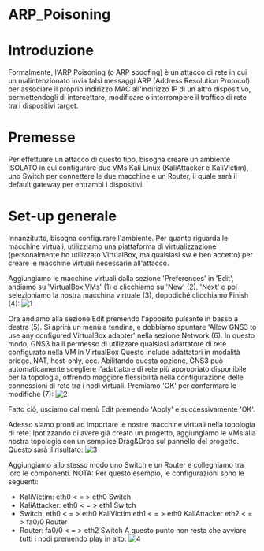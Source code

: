 # ARP_Poisoning


# Introduzione
Formalmente, l'ARP Poisoning (o ARP spoofing) è un attacco di rete in cui un malintenzionato invia falsi messaggi ARP (Address Resolution Protocol) per associare il proprio indirizzo MAC all'indirizzo IP di un altro dispositivo, permettendogli di intercettare, modificare o interrompere il traffico di rete tra i dispositivi target.

# Premesse
Per effettuare un attacco di questo tipo, bisogna creare un ambiente ISOLATO in cui configurare due VMs Kali Linux (KaliAttacker e KaliVictim), uno Switch per connettere le due macchine e un Router, il quale sarà il default gateway per entrambi i dispositivi. 

# Set-up generale
Innanzitutto, bisogna configurare l'ambiente.
Per quanto riguarda le macchine virtuali, utilizziamo una piattaforma di virtualizzazione (personalmente ho utilizzato VirtualBox, ma qualsiasi sw è ben accetto) per creare le macchine virtuali necessarie all'attacco.

Aggiungiamo le macchine virtuali dalla sezione 'Preferences' in 'Edit', andiamo su 'VirtualBox VMs' (1) e clicchiamo su 'New' (2), 'Next' e poi selezioniamo la nostra macchina virtuale (3), dopodiché clicchiamo Finish (4):
![1](https://github.com/user-attachments/assets/63fa5847-2699-49fb-9f54-ea50d4cb868c)


Ora andiamo alla sezione Edit premendo l'apposito pulsante in basso a destra (5). 
Si aprirà un menù a tendina, e dobbiamo spuntare 'Allow GNS3 to use any configured VirtualBox adapter' nella sezione Network (6). In questo modo, GNS3 ha il permesso di utilizzare qualsiasi adattatore di rete configurato nella VM in VirtualBox Questo include adattatori in modalità bridge, NAT, host-only, ecc. Abilitando questa opzione, GNS3 può automaticamente scegliere l'adattatore di rete più appropriato disponibile per la topologia, offrendo maggiore flessibilità nella configurazione delle connessioni di rete tra i nodi virtuali. 
Premiamo 'OK' per confermare le modifiche (7):
![2](https://github.com/user-attachments/assets/54cfdf4c-d1a1-424e-b62b-253090af7fe2)

Fatto ciò, usciamo dal menù Edit premendo 'Apply' e successivamente 'OK'.



Adesso siamo pronti ad importare le nostre macchine virtuali nella topologia di rete.
Ipotizzando di avere già creato un progetto, aggiungiamo le VMs alla nostra topologia con un semplice Drag&Drop sul pannello del progetto.
Questo sarà il risultato:
![3](https://github.com/user-attachments/assets/ca8b4f73-aeeb-4e99-851a-13946d721b4e)


Aggiungiamo allo stesso modo uno Switch e un Router e colleghiamo tra loro le componenti.
NOTA: Per questo esempio, le configurazioni sono le seguenti:
-  KaliVictim:  eth0 < = > eth0 Switch
-  KaliAttacker:  eth0 < = > eth1 Switch
-  Switch:  eth0 < = > eth0 KaliVictim
            eth1 < = > eth0 KaliAttacker
            eth2 < = > fa0/0 Router
-  Router:  fa0/0 < = > eth2 Switch
A questo punto non resta che avviare tutti i nodi premendo play in alto:
![4](https://github.com/user-attachments/assets/54d6d9ea-362d-4b38-8851-7a390f663fdc)


